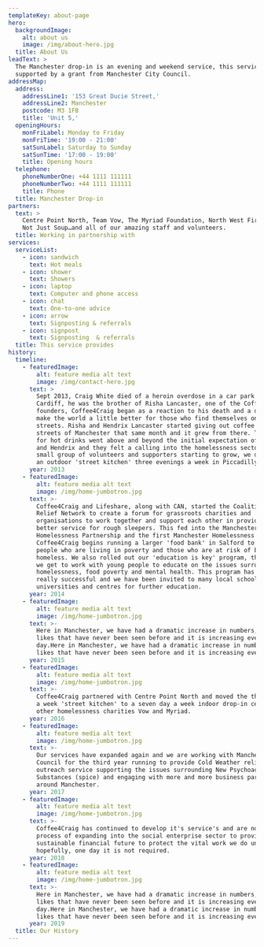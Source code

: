 ```yaml
---
templateKey: about-page
hero:
  backgroundImage:
    alt: about us
    image: /img/about-hero.jpg
  title: About Us
leadText: >
  The Manchester drop-in is an evening and weekend service, this service is
  supported by a grant from Manchester City Council.
addressMap:
  address:
    addressLine1: '153 Great Ducie Street,'
    addressLine2: Manchester
    postcode: M3 1FB
    title: 'Unit 5,'
  openingHours:
    monFriLabel: Monday to Friday
    monFriTime: '19:00 - 21:00'
    satSunLabel: Saturday to Sunday
    satSunTime: '17:00 - 19:00'
    title: Opening hours
  telephone:
    phoneNumberOne: +44 1111 111111
    phoneNumberTwo: +44 1111 111111
    title: Phone
  title: Manchester Drop-in
partners:
  text: >
    Centre Point North, Team Vow, The Myriad Foundation, North West First Aid,
    Not Just Soup…and all of our amazing staff and volunteers.
  title: Working in partnership with
services:
  serviceList:
    - icon: sandwich
      text: Hot meals
    - icon: shower
      text: Showers
    - icon: laptop
      text: Computer and phone access
    - icon: chat
      text: One-to-one advice
    - icon: arrow
      text: Signposting & referrals
    - icon: signpost
      text: Signposting  & referrals
  title: This service provides
history:
  timeline:
    - featuredImage:
        alt: feature media alt text
        image: /img/contact-hero.jpg
      text: >
        Sept 2013, Craig White died of a heroin overdose in a car park in
        Cardiff, he was the brother of Risha Lancaster, one of the Coffee4Craig
        founders, Coffee4Craig began as a reaction to his death and a desire to
        make the world a little better for those who find themselves on the
        streets. Risha and Hendrix Lancaster started giving out coffee on the
        streets of Manchester that same month and it grew from there. The demand
        for hot drinks went above and beyond the initial expectation of Risha
        and Hendrix and they felt a calling into the homelessness sector. With a
        small group of volunteers and supporters starting to grow, we developed
        an outdoor 'street kitchen' three evenings a week in Piccadilly Gardens.
      year: 2013
    - featuredImage:
        alt: feature media alt text
        image: /img/home-jumbotron.jpg
      text: >-
        Coffee4Craig and Lifeshare, along with CAN, started the Coalition of
        Relief Network to create a forum for grassroots charities and
        organisations to work together and support each other in providing a
        better service for rough sleepers. This fed into the Manchester
        Homelessness Partnership and the first Manchester Homelessness Charter.
        Coffee4Craig begins running a larger 'food bank' in Salford to support
        people who are living in poverty and those who are at risk of becoming
        homeless. We also rolled out our 'education is key' program, this means
        we get to work with young people to educate on the issues surrounding
        homelessness, food poverty and mental health. This program has been
        really successful and we have been invited to many local schools,
        universities and centres for further education.
      year: 2014
    - featuredImage:
        alt: feature media alt text
        image: /img/home-jumbotron.jpg
      text: >-
        Here in Manchester, we have had a dramatic increase in numbers, the
        likes that have never been seen before and it is increasing every
        day.Here in Manchester, we have had a dramatic increase in numbers, the
        likes that have never been seen before and it is increasing every day.
      year: 2015
    - featuredImage:
        alt: feature media alt text
        image: /img/home-jumbotron.jpg
      text: >-
        Coffee4Craig partnered with Centre Point North and moved the three days
        a week 'street kitchen' to a seven day a week indoor drop-in centre with
        other homelessness charities Vow and Myriad. 
      year: 2016
    - featuredImage:
        alt: feature media alt text
        image: /img/home-jumbotron.jpg
      text: >-
        Our services have expanded again and we are working with Manchester City
        Council for the third year running to provide Cold Weather relief, an
        outreach service supporting the issues surrounding New Psychoactive
        Substances (spice) and engaging with more and more business partners
        around Manchester. 
      year: 2017
    - featuredImage:
        alt: feature media alt text
        image: /img/home-jumbotron.jpg
      text: >-
        Coffee4Craig has continued to develop it's service's and are now in the
        process of expanding into the social enterprise sector to provide a more
        sustainable financial future to protect the vital work we do until,
        hopefully, one day it is not required. 
      year: 2018
    - featuredImage:
        alt: feature media alt text
        image: /img/home-jumbotron.jpg
      text: >-
        Here in Manchester, we have had a dramatic increase in numbers, the
        likes that have never been seen before and it is increasing every
        day.Here in Manchester, we have had a dramatic increase in numbers, the
        likes that have never been seen before and it is increasing every day.
      year: 2019
  title: Our History
---
```


